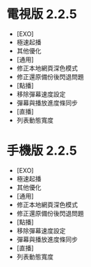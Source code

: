 # 電視版 2.2.5

* [EXO]
* 極速起播
* 其他優化
* [通用]
* 修正本地網頁深色模式
* 修正還原備份後閃退問題
* [點播]
* 移除彈幕速度設定
* 彈幕與播放進度條同步
* [直播]
* 列表動態寬度

# 手機版 2.2.5

* [EXO]
* 極速起播
* 其他優化
* [通用]
* 修正本地網頁深色模式
* 修正還原備份後閃退問題
* [點播]
* 移除彈幕速度設定
* 彈幕與播放進度條同步
* [直播]
* 列表動態寬度